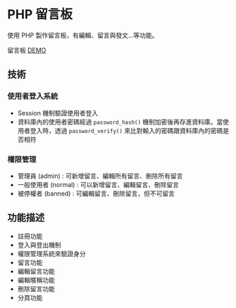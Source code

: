 # PHP 留言板
 使用 PHP 製作留言板，有編輯、留言與發文...等功能。
 
 留言板 [DEMO](http://mentor-program.co/mtr04group4/bryan9411/week11/hw1/index.php)

## 技術
### 使用者登入系統
* Session 機制驗證使用者登入
* 資料庫內的使用者密碼經過 `password_hash()` 機制加密後再存進資料庫。當使用者登入時，透過 `password_verify()` 來比對輸入的密碼跟資料庫內的密碼是否相符

### 權限管理
* 管理員 (admin) : 可新增留言、編輯所有留言、刪除所有留言
* 一般使用者 (normal) : 可以新增留言、編輯留言、刪除留言
* 被停權者 (banned) : 可編輯留言、刪除留言，但不可留言

## 功能描述

* 註冊功能
* 登入與登出機制
* 權限管理系統來驗證身分
* 留言功能
* 編輯留言功能
* 編輯暱稱功能
* 刪除留言功能
* 分頁功能
